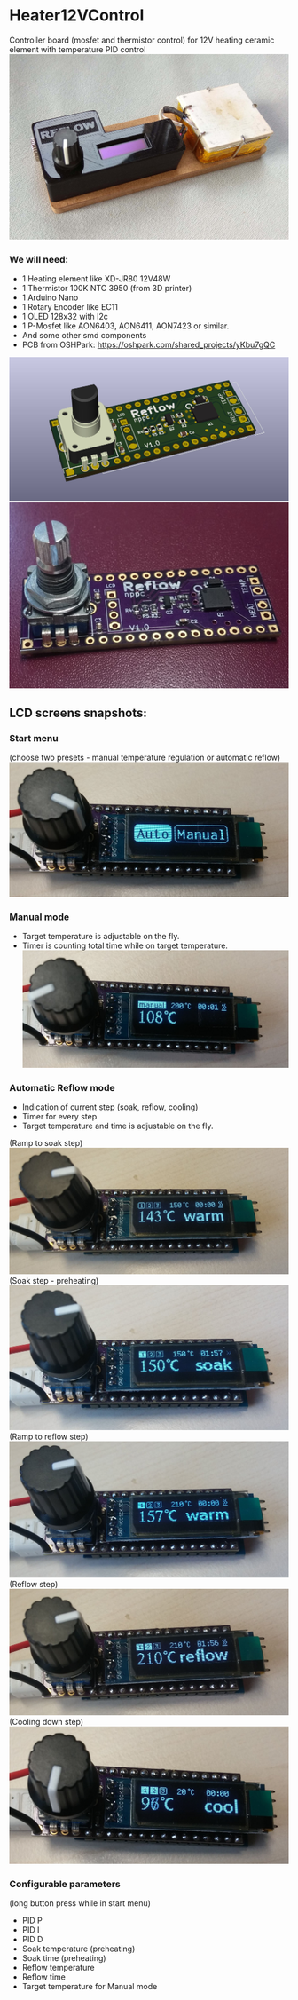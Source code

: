 # Heater12VControl
Controller board (mosfet and thermistor control) for 12V heating ceramic element with temperature PID control
![Device assembled](Images/ReflowPlate.jpg)

### We will need:
- 1 Heating element like XD-JR80 12V48W
- 1 Thermistor 100K NTC 3950 (from 3D printer)
- 1 Arduino Nano
- 1 Rotary Encoder like EC11
- 1 OLED 128x32 with I2c
- 1 P-Mosfet like AON6403, AON6411, AON7423 or similar.
- And some other smd components
- PCB from OSHPark: https://oshpark.com/shared_projects/yKbu7gQC

![Virtual PCB](Images/CeramicHeaterNewPCB.jpg)
![PCB soldered](Images/PCB_soldered.jpg)

## LCD screens snapshots:
### Start menu 
(choose two presets - manual temperature regulation or automatic reflow)
![PCB soldered](Images/00menu.jpg)


### Manual mode 
- Target temperature is adjustable on the fly. 
- Timer is counting total time while on target temperature.
![PCB soldered](Images/01manual.jpg)

### Automatic Reflow mode
- Indication of current step (soak, reflow, cooling)
- Timer for every step
- Target temperature and time is adjustable on the fly. 

(Ramp to soak step)
![PCB soldered](Images/10warm.jpg)
(Soak step - preheating)
![PCB soldered](Images/11soak.jpg)
(Ramp to reflow step)
![PCB soldered](Images/20warm.jpg)
(Reflow step)
![PCB soldered](Images/21reflow.jpg)
(Cooling down step)
![PCB soldered](Images/30cool.jpg)

### Configurable parameters
(long button press while in start menu)
- PID P
- PID I
- PID D
- Soak temperature (preheating)
- Soak time (preheating)
- Reflow temperature
- Reflow time
- Target temperature for Manual mode
